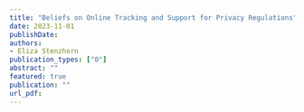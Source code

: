 ```yaml
---
title: "Beliefs on Online Tracking and Support for Privacy Regulations"
date: 2023-11-01
publishDate: 
authors: 
- Eliza Stenzhorn
publication_types: ["0"]
abstract: ""
featured: true
publication: ""
url_pdf: 
---
```


